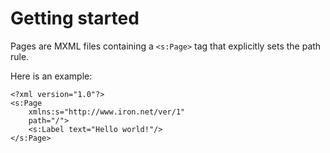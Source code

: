 # Getting started

Pages are MXML files containing a `<s:Page>` tag that explicitly sets the path rule.

Here is an example:

```mxml
<?xml version="1.0"?>
<s:Page
    xmlns:s="http://www.iron.net/ver/1"
    path="/">
    <s:Label text="Hello world!"/>
</s:Page>
```